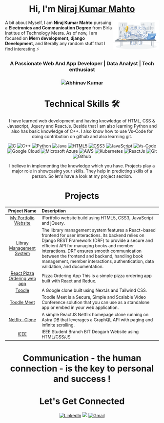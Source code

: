 <h1 align="center" >Hi, I'm <a href="https://www.linkedin.com/in/niraj-kumar-mahto/" target="_blank"> Niraj Kumar Mahto </a></h1>
<img width="30%" align="right"   src="https://github.com/Niraj1412/Niraj1412/blob/main/workbench.svg" >

A bit about Myself, I am <b>Niraj Kumar Mahto</b> pursuing a <b>Electronics and Communication Degree</b> from Birla Institue of Technology Mesra. As of now, I am focused on <b>Mern development, django Development</b>, and literally any random stuff that I find interesting.⚡

<h3 align="center">A Passionate Web And App Developer | Data Analyst | Tech enthusiast </h3>

<h3><p align="center"> <img src="https://komarev.com/ghpvc/?username=Abhi6722&label=Profile%20views&color=6805D3&style=flat" alt="Abhinav Kumar" /> </p></h3>
   <div align="center">

   <h1>Technical Skills 🛠</h1>
   
I have learned web development and having knowledge of HTML, CSS & Javascript, Jquery and ReactJs. Beside that I am also learning Python and also has basic knowledge of C++. I also know how to use Vs-Code for doing contribution on github and also learning git.

<p align="center"> 
<img alt="C" src="https://img.shields.io/badge/c-%2300599C.svg?&style=for-the-badge&logo=c&logoColor=white" />
<img alt="C++" src="https://img.shields.io/badge/c++-%2300599C.svg?&style=for-the-badge&logo=c%2B%2B&ogoColor=white" />
<img alt="Python" src="https://img.shields.io/badge/python-%2314354C.svg?style=for-the-badge&logo=python&logoColor=white"/>
<img alt="Java" src="https://img.shields.io/badge/java-%23ED8B00.svg?&style=for-the-badge&logo=java&logoColor=white" />
<img alt="HTML5" src="https://img.shields.io/badge/html5-%23E34F26.svg?&style=for-the-badge&logo=html5&logoColor=white" />
<img alt="CSS3" src="https://img.shields.io/badge/css3-%231572B6.svg?&style=for-the-badge&logo=css3&logoColor=white" />
<img alt="JavaScript" src="https://img.shields.io/badge/javascript-%23323330.svg?&style=for-the-badge&logo=javascript&logoColor=%23F7DF1E" />
<img alt="Vs-Code" src="https://img.shields.io/badge/Editor-VSCode-blue?style=for-the-badge&logo=visual-studio-code&logoColor=white" />
<img alt="Google Cloud" src="https://img.shields.io/badge/Google%20Cloud-black?style=for-the-badge&logo=google-cloud" />
<img alt="Microsoft Azure" src="https://img.shields.io/badge/Microsoft%20Azure-232F7E?style=for-the-badge&logo=microsoft-azure"/>
<img alt="AWS" src="https://img.shields.io/badge/Learning-AWS-FF9900?style=for-the-badge&logo=amazon-aws&logoColor=white" />
<img alt="Kubernetes" src="https://img.shields.io/badge/-Kubernetes-326CE5?style=for-the-badge&logo=Kubernetes&logoColor=ffffff" /> 
<img alt="ReactJs" src="https://img.shields.io/badge/-ReactJs-61DAFB?style=for-the-badge&logo=react" />
<img alt="Git" src="https://img.shields.io/badge/-Git-black?style=for-the-badge&logo=git" />
<img alt="Github" src="https://img.shields.io/badge/-GitHub-181717?style=for-the-badge&logo=github" /> 
   
</p>

  
I believe in implementing the knowledge which you have. Projects play a major role in showcasing your skills. They help in predicting skills of a person. So let's have a look at my project section.

<h1 align="center">Projects</h1>




| Project Name      | Description | 
| :---:        |    :----   |  
| [My Portfolio Website](https://niraj1412.github.io/niraj-portfolio/)     | IPortfolio website build using HTML5, CSS3, JavaScript and jQuery. 
| [Libray Management System]( https://github.com/Niraj1412/Library_management_system-client ) | The library management system features a React-based frontend for user interactions. Its backend relies on Django REST Framework (DRF) to provide a secure and efficient API for managing books and member interactions. DRF ensures smooth communication between the frontend and backend, handling book management, member interactions, authentication, data validation, and documentation.    | 
| [React Pizza Ordering web app](https://github.com/Niraj1412/Pizza-Spot)     | Pizza Ordering App This is a simple pizza ordering app built with React and Redux. |
| [Toodle](https://github.com/Abhi6722/toodle)     | A Google clone built using NextJs and Tailwind CSS.
| [Toodle Meet](https://github.com/Abhi6722/Toodle-Meet)     | Toodle Meet is a Secure, Simple and Scalable Video Conference solution that you can use as a standalone app or embed in your web application.
| [Netflix-Clone](https://github.com/Abhi6722/Netflix_app)     | A simple ReactJS Netflix homepage clone running on Astra DB that leverages a GraphQL API with paging and infinite scrolling.
| [IEEE](https://github.com/Abhi6722/IEEE)     | IEEE Student Branch BIT Deogarh Website using HTML/CSS/JS
<h1 align="center">Communication - the human connection - is the key to personal and success !</h1>

<h1 align="center">Let's Get Connected</h1>



<div align="center">


<a  href="https://www.linkedin.com/in/niraj-kumar-mahto/" target="_blank"><img alt="LinkedIn" src="https://img.shields.io/badge/linkedin%20-%230077B5.svg?&style=for-the-badge&logo=linkedin&logoColor=white" /></a>
<a href="https://twitter.com/NirajKmar" target="_blank"><img src="https://img.shields.io/badge/twitter-%2300acee.svg?&style=for-the-badge&logo=twitter&logoColor=white&alt=twitter" /></a>
<a href="https://mail.google.com/14nirajkumar@gmail.com"><img  alt="Gmail" src="https://img.shields.io/badge/Gmail-D14836?style=for-the-badge&logo=gmail&logoColor=white" />

</div>
